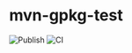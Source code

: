 # mvn-gpkg-test

![Publish](https://github.com/mtfelisb/mvn-gpkg-test/actions/workflows/release.yaml/badge.svg)
![CI](https://github.com/mtfelisb/mvn-gpkg-test/actions/workflows/main.yaml/badge.svg)

